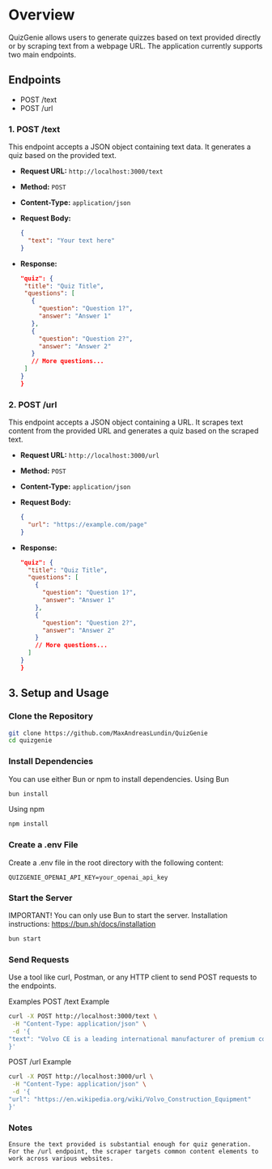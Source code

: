 # Overview

QuizGenie allows users to generate quizzes based on text provided directly or by scraping text from a webpage URL. The application currently supports two main endpoints.

## Endpoints

- POST /text
- POST /url

### 1. POST /text

This endpoint accepts a JSON object containing text data. It generates a quiz based on the provided text.

- **Request URL:** `http://localhost:3000/text`
- **Method:** `POST`
- **Content-Type:** `application/json`
- **Request Body:**

  ```json
  {
    "text": "Your text here"
  }
  ```

- **Response:**
  ```json {
  "quiz": {
   "title": "Quiz Title",
   "questions": [
     {
       "question": "Question 1?",
       "answer": "Answer 1"
     },
     {
       "question": "Question 2?",
       "answer": "Answer 2"
     }
     // More questions...
   ]
  }
  }
  ```

### 2. POST /url

This endpoint accepts a JSON object containing a URL. It scrapes text content from the provided URL and generates a quiz based on the scraped text.

- **Request URL:** `http://localhost:3000/url`
- **Method:** `POST`
- **Content-Type:** `application/json`
- **Request Body:**

  ```json
  {
    "url": "https://example.com/page"
  }
  ```

- **Response:**

  ```json {
  "quiz": {
    "title": "Quiz Title",
    "questions": [
      {
        "question": "Question 1?",
        "answer": "Answer 1"
      },
      {
        "question": "Question 2?",
        "answer": "Answer 2"
      }
      // More questions...
    ]
  }
  }

  ```

## 3. Setup and Usage

### Clone the Repository

```sh
git clone https://github.com/MaxAndreasLundin/QuizGenie
cd quizgenie
```

### Install Dependencies

You can use either Bun or npm to install dependencies.
Using Bun

```sh
bun install
```

Using npm

```sh
npm install
```

### Create a .env File

Create a .env file in the root directory with the following content:

```env
QUIZGENIE_OPENAI_API_KEY=your_openai_api_key
```

### Start the Server

IMPORTANT! You can only use Bun to start the server.
Installation instructions: https://bun.sh/docs/installation

```sh
bun start
```

### Send Requests

Use a tool like curl, Postman, or any HTTP client to send POST requests to the endpoints.

Examples
POST /text Example

```sh
curl -X POST http://localhost:3000/text \
 -H "Content-Type: application/json" \
 -d '{
"text": "Volvo CE is a leading international manufacturer of premium construction equipment..."
}'
```

POST /url Example

```sh
curl -X POST http://localhost:3000/url \
 -H "Content-Type: application/json" \
 -d '{
"url": "https://en.wikipedia.org/wiki/Volvo_Construction_Equipment"
}'
```

### Notes

    Ensure the text provided is substantial enough for quiz generation.
    For the /url endpoint, the scraper targets common content elements to work across various websites.
